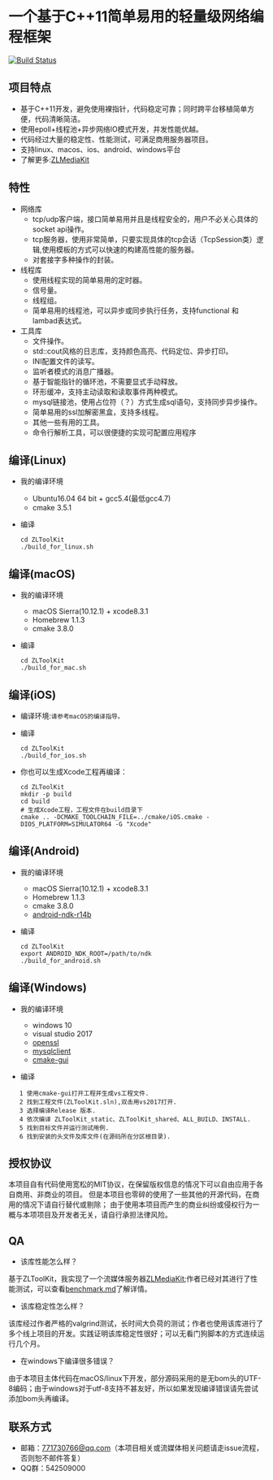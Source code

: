 # 一个基于C++11简单易用的轻量级网络编程框架
[![Build Status](https://travis-ci.org/xiongziliang/ZLToolKit.svg?branch=master)](https://travis-ci.org/xiongziliang/ZLToolKit)

## 项目特点
- 基于C++11开发，避免使用裸指针，代码稳定可靠；同时跨平台移植简单方便，代码清晰简洁。
- 使用epoll+线程池+异步网络IO模式开发，并发性能优越。
- 代码经过大量的稳定性、性能测试，可满足商用服务器项目。
- 支持linux、macos、ios、android、windows平台
- 了解更多:[ZLMediaKit](https://github.com/xiongziliang/ZLMediaKit)

## 特性
- 网络库
  - tcp/udp客户端，接口简单易用并且是线程安全的，用户不必关心具体的socket api操作。
  - tcp服务器，使用非常简单，只要实现具体的tcp会话（TcpSession类）逻辑,使用模板的方式可以快速的构建高性能的服务器。
  - 对套接字多种操作的封装。
- 线程库
  - 使用线程实现的简单易用的定时器。
  - 信号量。
  - 线程组。
  - 简单易用的线程池，可以异步或同步执行任务，支持functional 和 lambad表达式。
- 工具库
  - 文件操作。
  - std::cout风格的日志库，支持颜色高亮、代码定位、异步打印。
  - INI配置文件的读写。
  - 监听者模式的消息广播器。
  - 基于智能指针的循环池，不需要显式手动释放。
  - 环形缓冲，支持主动读取和读取事件两种模式。
  - mysql链接池，使用占位符（？）方式生成sql语句，支持同步异步操作。
  - 简单易用的ssl加解密黑盒，支持多线程。
  - 其他一些有用的工具。
  - 命令行解析工具，可以很便捷的实现可配置应用程序

## 编译(Linux)
- 我的编译环境
  - Ubuntu16.04 64 bit + gcc5.4(最低gcc4.7)
  - cmake 3.5.1
- 编译

  ```
  cd ZLToolKit
  ./build_for_linux.sh
  ```  
  
## 编译(macOS)
- 我的编译环境
  - macOS Sierra(10.12.1) + xcode8.3.1
  - Homebrew 1.1.3
  - cmake 3.8.0
- 编译
  
  ```
  cd ZLToolKit
  ./build_for_mac.sh
  ```
	 
## 编译(iOS)
- 编译环境:`请参考macOS的编译指导。`
- 编译
  
  ```
  cd ZLToolKit
  ./build_for_ios.sh
  ```
- 你也可以生成Xcode工程再编译：

  ```
  cd ZLToolKit
  mkdir -p build
  cd build
  # 生成Xcode工程，工程文件在build目录下
  cmake .. -DCMAKE_TOOLCHAIN_FILE=../cmake/iOS.cmake -DIOS_PLATFORM=SIMULATOR64 -G "Xcode"
  ```
## 编译(Android)
- 我的编译环境
  - macOS Sierra(10.12.1) + xcode8.3.1
  - Homebrew 1.1.3
  - cmake 3.8.0
  - [android-ndk-r14b](https://dl.google.com/android/repository/android-ndk-r14b-darwin-x86_64.zip)
- 编译

  ```
  cd ZLToolKit
  export ANDROID_NDK_ROOT=/path/to/ndk
  ./build_for_android.sh
  ```
## 编译(Windows)
- 我的编译环境
  - windows 10
  - visual studio 2017
  - [openssl](http://slproweb.com/download/Win32OpenSSL-1_1_0f.exe)
  - [mysqlclient](https://dev.mysql.com/downloads/file/?id=472430)
  - [cmake-gui](https://cmake.org/files/v3.10/cmake-3.10.0-rc1-win32-x86.msi)
  
- 编译
```
   1 使用cmake-gui打开工程并生成vs工程文件.
   2 找到工程文件(ZLToolKit.sln),双击用vs2017打开.
   3 选择编译Release 版本.
   4 依次编译 ZLToolKit_static、ZLToolKit_shared、ALL_BUILD、INSTALL.
   5 找到目标文件并运行测试用例.
   6 找到安装的头文件及库文件(在源码所在分区根目录).
```
## 授权协议

本项目自有代码使用宽松的MIT协议，在保留版权信息的情况下可以自由应用于各自商用、非商业的项目。
但是本项目也零碎的使用了一些其他的开源代码，在商用的情况下请自行替代或剔除；
由于使用本项目而产生的商业纠纷或侵权行为一概与本项项目及开发者无关，请自行承担法律风险。

## QA
 - 该库性能怎么样？

基于ZLToolKit，我实现了一个流媒体服务器[ZLMediaKit](https://github.com/xiongziliang/ZLMediaKit);作者已经对其进行了性能测试，可以查看[benchmark.md](https://github.com/xiongziliang/ZLMediaKit/blob/master/benchmark.md)了解详情。

 - 该库稳定性怎么样？

该库经过作者严格的valgrind测试，长时间大负荷的测试；作者也使用该库进行了多个线上项目的开发。实践证明该库稳定性很好；可以无看门狗脚本的方式连续运行几个月。

 - 在windows下编译很多错误？
 
 由于本项目主体代码在macOS/linux下开发，部分源码采用的是无bom头的UTF-8编码；由于windows对于utf-8支持不甚友好，所以如果发现编译错误请先尝试添加bom头再编译。


## 联系方式
- 邮箱：<771730766@qq.com>（本项目相关或流媒体相关问题请走issue流程，否则恕不邮件答复）
- QQ群：542509000


